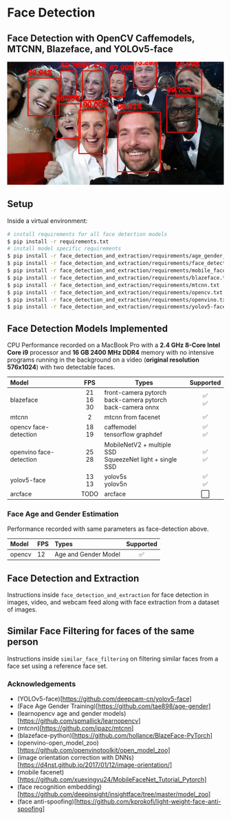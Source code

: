 # Face Detection

## Face Detection with OpenCV Caffemodels, MTCNN, Blazeface, and YOLOv5-face

<img src="readme_img/detected_faces.jpg" />

## Setup

Inside a virtual environment:

```bash
# install requirements for all face detection models
$ pip install -r requirements.txt
# install model specific requirements
$ pip install -r face_detection_and_extraction/requirements/age_gender_training.txt
$ pip install -r face_detection_and_extraction/requirements/face_detection_trt_server.txt
$ pip install -r face_detection_and_extraction/requirements/mobile_facenet.txt
$ pip install -r face_detection_and_extraction/requirements/blazeface.txt
$ pip install -r face_detection_and_extraction/requirements/mtcnn.txt
$ pip install -r face_detection_and_extraction/requirements/opencv.txt
$ pip install -r face_detection_and_extraction/requirements/openvino.txt
$ pip install -r face_detection_and_extraction/requirements/yolov5-face.txt
```

## Face Detection Models Implemented

CPU Performance recorded on a MacBook Pro with a **2.4 GHz 8-Core Intel Core i9** processor and **16 GB 2400 MHz DDR4** memory with no intensive programs running in the background on a video (**original resolution 576x1024**) with two detectable faces.

| Model                   |          FPS         | <center>Types</center>                                                |          <center>Supported</center>         |
| :---------------------- | :------------------: | :-------------------------------------------------------------------- | :-----------------------------------------: |
| blazeface               | 21 <br/> 16 <br/> 30 | front-camera pytorch <br/> back-camera pytorch <br/> back-camera onnx | :white_check_mark: <br/> :white_check_mark: |
| mtcnn                   |           2          | mtcnn from facenet                                                    |              :white_check_mark:             |
| opencv face-detection   |      18 <br/> 19     | caffemodel <br/> tensorflow graphdef                                  | :white_check_mark: <br/> :white_check_mark: |
| openvino face-detection |      25 <br/> 28     | MobileNetV2 + multiple SSD <br/> SqueezeNet light + single SSD        | :white_check_mark: <br/> :white_check_mark: |
| yolov5-face             |     13 <br/>  13     | yolov5s <br/> yolov5n                                                 | :white_check_mark: <br/> :white_check_mark: |
| arcface                 |         TODO         | arcface                                                               |             :white_large_square:            |

### Face Age and Gender Estimation

Performance recorded with same parameters as face-detection above.

| Model  | FPS | Types                |      Supported     |
| :----- | :-- | :------------------- | :----------------: |
| opencv | 12  | Age and Gender Model | :white_check_mark: |

## Face Detection and Extraction

Instructions inside `face_detection_and_extraction` for face detection in images, video, and webcam feed along with face extraction from a dataset of images.

## Similar Face Filtering for faces of the same person

Instructions inside `similar_face_filtering` on filtering similar faces from  a face set using a reference face set.

### Acknowledgements

-   (YOLOv5-face)[https://github.com/deepcam-cn/yolov5-face]
-   (Face Age Gender Training)[https://github.com/tae898/age-gender]
-   (learnopencv age and gender models)[https://github.com/spmallick/learnopencv]
-   (mtcnn)[https://github.com/ipazc/mtcnn]
-   (blazeface-python)[https://github.com/hollance/BlazeFace-PyTorch]
-   (openvino-open_model_zoo)[https://github.com/openvinotoolkit/open_model_zoo]
-   (image orientation correction with DNNs)[https://d4nst.github.io/2017/01/12/image-orientation/]
-   (mobile facenet)[https://github.com/xuexingyu24/MobileFaceNet_Tutorial_Pytorch]
-   (face recognition embedding)[https://github.com/deepinsight/insightface/tree/master/model_zoo]
-   (face anti-spoofing)[https://github.com/kprokofi/light-weight-face-anti-spoofing]

